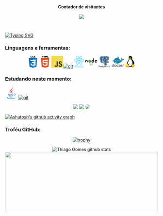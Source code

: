 <div align="center">
<br>
<p align="centre"><b>Contador de visitantes</b></p>  
<p align="center"><img align="center" src="https://profile-counter.glitch.me/{ThiagoSGomes-Dev}/count.svg" /></p> 
<br>
</div>

[![Typing SVG](https://readme-typing-svg.herokuapp.com/?color=fff&size=35&center=true&vCenter=true&width=1000&lines=Olá,+Meu+nome+é+Thiago+Gomes;Eu+tenho+24+anos;E+sou+do+Brasil;Estou+me+Graduando+em+Engenharia+de+Software;Seja+bem+Vindo!+:%21)](https://git.io/typing-svg)

<h3 align="left">Linguagens e ferramentas:</h3><p align="center"><a href="https://www.w3schools.com/css/" target="_blank" rel="noreferrer"><img src="https://raw.githubusercontent.com/devicons/devicon/master/icons/css3/css3-original-wordmark.svg" alt="css3" width="40" height="40" /></a><a href="https://www.w3.org/html/" target="_blank" rel="noreferrer"><img src="https://raw.githubusercontent.com/devicons/devicon/master/icons/html5/html5-original-wordmark.svg" alt="html5" width="40" height="40"/></a><a href="https://developer.mozilla.org/en-US/docs/Web/JavaScript" target="_blank" rel="noreferrer" ><img src="https://raw.githubusercontent.com/devicons/devicon/master/icons/javascript/javascript-original.svg" alt="javascript" width="40" height="40" /></a><a href="https://git-scm.com/" target="_blank" rel="noreferrer"><img src="https://www.vectorlogo.zone/logos/git-scm/git-scm-icon.svg" alt="git" width="40" height="40" /></a><a href="https://reactjs.org/" target="_blank" rel="noreferrer"><img src="https://raw.githubusercontent.com/devicons/devicon/master/icons/react/react-original-wordmark.svg" alt="react" width="40" height="40" /></a><a href="https://nodejs.org" target="_blank" rel="noreferrer"><img src="https://raw.githubusercontent.com/devicons/devicon/master/icons/nodejs/nodejs-original-wordmark.svg" alt="nodejs" width="40" height="40" /></a>
      <a href="https://www.postgresql.org" target="_blank" rel="noreferrer"> <img src="https://raw.githubusercontent.com/devicons/devicon/master/icons/postgresql/postgresql-original-wordmark.svg" alt="postgresql" width="40" height="40" /></a>
      <a href="https://www.docker.com/" target="_blank" rel="noreferrer" text-decoration="none"> <img src="https://raw.githubusercontent.com/devicons/devicon/master/icons/docker/docker-original-wordmark.svg" alt="docker" width="40"height="40"/></a><a href="https://www.linux.org/" target="_blank" rel="noreferrer" style="text-decoration: none;"><img src="https://raw.githubusercontent.com/devicons/devicon/master/icons/linux/linux-original.svg"alt="linux"width="40"height="40"/></a>
    </p>
    
### Estudando neste momento:

<a href="https://www.java.com" target="_blank" rel="noreferrer"> <img src="https://raw.githubusercontent.com/devicons/devicon/master/icons/java/java-original.svg" alt="java" width="40" height="40"/></a> <a href="https://git-scm.com/" target="_blank" rel="noreferrer"> <img src="https://www.vectorlogo.zone/logos/git-scm/git-scm-icon.svg" alt="git" width="40" height="40">
</a>

<div align="center">
      <a href="https://www.hackerrank.com/profile/thiagodos_10" target="_blank"
        ><img
          src="https://img.shields.io/badge/HackerRank-1ba94c?style=for-the-badge&logo=hackerrank&logoColor=white"
          target="_blank"
      /></a>
      <a href="mailto:cmp.1a.thiagodos.10@gmail.com">
        <img
          src="https://img.shields.io/badge/-Gmail-%23333?style=for-the-badge&logo=gmail&logoColor=white"
          target="_blank"
      /></a>
      <a
        href="https://www.linkedin.com/in/thiago-s-gomes-663b4a222/"
        target="_blank"
        ><img
          src="https://img.shields.io/badge/-LinkedIn-%230077B5?style=for-the-badge&logo=linkedin&logoColor=white"
          style="border-radius: 30px"
          target="_blank"
      /></a>
    </div>

[![Ashutosh's github activity graph](https://github-readme-activity-graph.vercel.app/graph?username=ThiagoSGomes-Dev&bg_color=0d1117&color=fff&line=fff&point=fff&area=true&hide_border=true)](https://github.com/ashutosh00710/github-readme-activity-graph)

### Troféu GitHub:

<p align="center">
  <a href="https://github-profile-trophy.vercel.app/?username=ThiagoSGomes-Dev&column=4">
    <img src="https://github-profile-trophy.vercel.app/?username=ThiagoSGomes-Dev&column=4" alt="trophy">
  </a>
</p>

<div align="center">  
  <img width="100%" height="195px" src="https://github-readme-stats.vercel.app/api?username=ThiagoSGomes-Dev&show_icons=true&count_private=true&hide_border=true&title_color=fff&icon_color=fff&text_color=c9d1d9&bg_color=0d1117" alt="Thiago Gomes github stats" /> 
  <img width="100%" height="195px" src="https://github-readme-stats.vercel.app/api/top-langs/?username=ThiagoSGomes-Dev&layout=compact&hide_border=true&title_color=fff&text_color=fff&bg_color=0d1117" />
</div>

<br>

